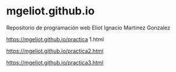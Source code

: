 # mgeliot.github.io
Repositorio de programación web Eliot Ignacio Martinez Gonzalez


https://mgeliot.github.io/practica 1.html


https://mgeliot.github.io/practica2.html



https://mgeliot.github.io/practica3.html


